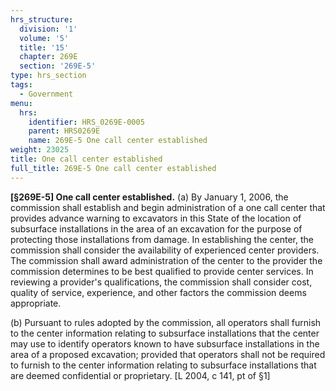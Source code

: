 ```yaml
---
hrs_structure:
  division: '1'
  volume: '5'
  title: '15'
  chapter: 269E
  section: '269E-5'
type: hrs_section
tags:
  - Government
menu:
  hrs:
    identifier: HRS_0269E-0005
    parent: HRS0269E
    name: 269E-5 One call center established
weight: 23025
title: One call center established
full_title: 269E-5 One call center established
---
```

**[§269E-5] One call center established.** (a) By January 1, 2006, the commission shall establish and begin administration of a one call center that provides advance warning to excavators in this State of the location of subsurface installations in the area of an excavation for the purpose of protecting those installations from damage. In establishing the center, the commission shall consider the availability of experienced center providers. The commission shall award administration of the center to the provider the commission determines to be best qualified to provide center services. In reviewing a provider's qualifications, the commission shall consider cost, quality of service, experience, and other factors the commission deems appropriate.

(b) Pursuant to rules adopted by the commission, all operators shall furnish to the center information relating to subsurface installations that the center may use to identify operators known to have subsurface installations in the area of a proposed excavation; provided that operators shall not be required to furnish to the center information relating to subsurface installations that are deemed confidential or proprietary. [L 2004, c 141, pt of §1]